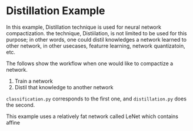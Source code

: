 # Distillation Example

In this example, Distillation technique is used for neural network compactization. the technique, Distiilation, is not limited to be used for this purpose; in other words, one could distil knowledges a network learned to other network, in other usecases, featurre learning, network quantizatoin, etc.

The follows show the workflow when one would like to compactize a network.

1. Train a network 
2. Distil that knowledge to another network

`classification.py` corresponds to the first one, and `distillation.py` does the second.

This example uses a relatively fat network called LeNet which contains affine





